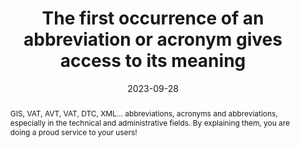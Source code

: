 ---
title: The first occurrence of an abbreviation or acronym gives access to its meaning
abstract: GIS, VAT, AVT, VAT, DTC, XML… abbreviations, acronyms and abbreviations, especially in the technical and administrative fields. By explaining them, you are doing a proud service to your users!
categories:
  - Content
agrege: O4005-E005
opquast: 4 005
indiceebook: "005"
description: Rule 005
before: "004"
weight: "005"
after: "006"
actif: "1"
layout: rules
date: 2023-09-28
tags:
  - Accessibility
objectif:
  - "Allow readers to quickly access the meaning of a symbol. "
  - "Allow the exploitation of the content by a robot (for the establishment of an index of symbols). "
  - Favor content reference.
  - Improve accessibility of content to readers with disabilities.
Meo:
  - 'At least when an acronym, acronym or abbreviation appears in the page first it will be a matter of making sure to use at least one of the methods below&nbsp;: <li>    Explain its meaning within the text itself. e.g.&nbsp;: "a DTD (document type declaration)".</li><li>    Provide a link giving access to its meaning in a glossary page or via a dynamic display (JavaScript help bubble).</li><li>    Tag with the HTML element abbr and enter the title attribute to indicate its meaning.</li><li>Good practice makes this requirement only for the first occurrence on page&nbsp;: this may or may not be done for the next one.</li>'
Controle:
  - In each page reviewed, visually identify each acronym, abbreviation or abbreviation presented in the page, then verify, for its first occurrence in the page, the presence, at least&nbsp;:<li>    of its meaning immeditated in context e.g. parenthetics,</li><li>    of a link on the acronym giving access to its meaning, for example in a glossary,</li><li>    or abbr element with a title attribute explaining its meaning.</li>
epubcheck: null
ace: null
humancheck: true
ReadiumGoToolkit: null
Source:
  - Opquast
Referentiel:
  - ""
steps:
  - Production numérique
  - Design
---